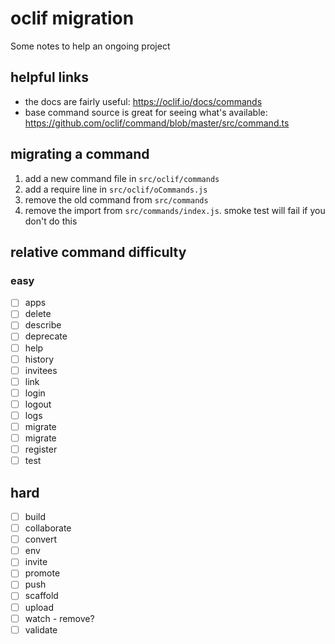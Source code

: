 # oclif migration

Some notes to help an ongoing project

## helpful links

* the docs are fairly useful: https://oclif.io/docs/commands
* base command source is great for seeing what's available: https://github.com/oclif/command/blob/master/src/command.ts

## migrating a command

1. add a new command file in `src/oclif/commands`
2. add a require line in `src/oclif/oCommands.js`
3. remove the old command from `src/commands`
4. remove the import from `src/commands/index.js`. smoke test will fail if you don't do this

## relative command difficulty

### easy

* [ ] apps
* [ ] delete
* [ ] describe
* [ ] deprecate
* [ ] help
* [ ] history
* [ ] invitees
* [ ] link
* [ ] login
* [ ] logout
* [ ] logs
* [ ] migrate
* [ ] migrate
* [ ] register
* [ ] test

## hard

* [ ] build
* [ ] collaborate
* [ ] convert
* [ ] env
* [ ] invite
* [ ] promote
* [ ] push
* [ ] scaffold
* [ ] upload
* [ ] watch - remove?
* [ ] validate
